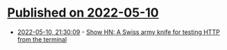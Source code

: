 # [Published on 2022-05-10](index.md)

* [2022-05-10, 21:30:09](https://news.ycombinator.com/item?id=31332982) - [Show HN: A Swiss army knife for testing HTTP from the terminal](https://news.ycombinator.com/item?id=31332982)

